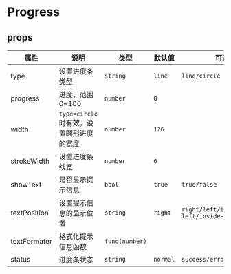 # Progress

## props

| 属性 | 说明           | 类型     | 默认值 | 可选值 |
| ---- | -------------- | -------- | ------ | ------ |
| type | 设置进度条类型 | `string` | `line`    | `line/circle` |
| progress | 进度，范围 0~100 | `number` | `0` |  |
| width | `type=circle`时有效，设置圆形进度的宽度 | `number` | `126` |  |
| strokeWidth | 设置进度条线宽 | `number` | `6` |  |
| showText | 是否显示提示信息 | `bool` | `true` | `true/false` |
| textPosition | 设置提示信息的显示位置 | `string` | `right` | `right/left/inside/inside-left/inside-right` |
| textFormater | 格式化提示信息函数 | `func(number)` | ` ` |  |
| status | 进度条状态 | `string` | `normal` | `success/error/normal` |